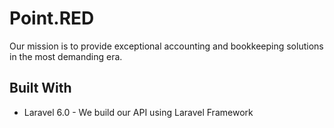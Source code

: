 # Point.RED

Our mission is to provide exceptional accounting and bookkeeping solutions in the most demanding era.

## Built With
- Laravel 6.0 - We build our API using Laravel Framework
